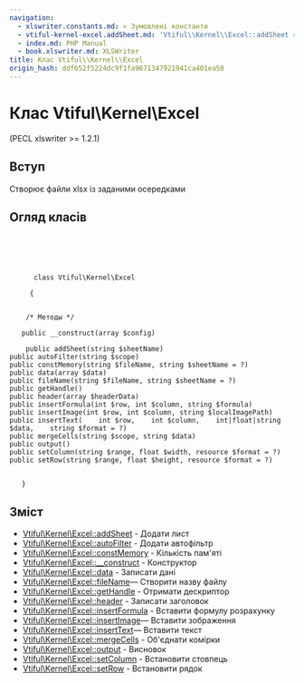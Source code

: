 ```yaml
---
navigation:
  - xlswriter.constants.md: « Зумовлені константи
  - vtiful-kernel-excel.addSheet.md: 'Vtiful\\Kernel\\Excel::addSheet »'
  - index.md: PHP Manual
  - book.xlswriter.md: XLSWriter
title: Клас Vtiful\\Kernel\\Excel
origin_hash: ddf652f5224dc9f1fa9671347921941ca401ea50
---
```

# Клас Vtiful\\Kernel\\Excel

(PECL xlswriter >= 1.2.1)

## Вступ

Створює файли xlsx із заданими осередками

## Огляд класів

```classsynopsis


    
    
     
      class Vtiful\Kernel\Excel
     
     {
    

    /* Методы */
    
   public __construct(array $config)

    public addSheet(string $sheetName)
public autoFilter(string $scope)
public constMemory(string $fileName, string $sheetName = ?)
public data(array $data)
public fileName(string $fileName, string $sheetName = ?)
public getHandle()
public header(array $headerData)
public insertFormula(int $row, int $column, string $formula)
public insertImage(int $row, int $column, string $localImagePath)
public insertText(    int $row,    int $column,    int|float|string $data,    string $format = ?)
public mergeCells(string $scope, string $data)
public output()
public setColumn(string $range, float $width, resource $format = ?)
public setRow(string $range, float $height, resource $format = ?)


   }
```

## Зміст

-   [Vtiful\\Kernel\\Excel::addSheet](vtiful-kernel-excel.addSheet.md) \- Додати лист
-   [Vtiful\\Kernel\\Excel::autoFilter](vtiful-kernel-excel.autoFilter.md) \- Додати автофільтр
-   [Vtiful\\Kernel\\Excel::constMemory](vtiful-kernel-excel.constMemory.md) \- Кількість пам'яті
-   [Vtiful\\Kernel\\Excel::\_\_construct](vtiful-kernel-excel.construct.md) \- Конструктор
-   [Vtiful\\Kernel\\Excel::data](vtiful-kernel-excel.data.md) \- Записати дані
-   [Vtiful\\Kernel\\Excel::fileName](vtiful-kernel-excel.filename.md)— Створити назву файлу
-   [Vtiful\\Kernel\\Excel::getHandle](vtiful-kernel-excel.getHandle.md) \- Отримати дескриптор
-   [Vtiful\\Kernel\\Excel::header](vtiful-kernel-excel.header.md) \- Записати заголовок
-   [Vtiful\\Kernel\\Excel::insertFormula](vtiful-kernel-excel.insertFormula.md) \- Вставити формулу розрахунку
-   [Vtiful\\Kernel\\Excel::insertImage](vtiful-kernel-excel.insertImage.md)— Вставити зображення
-   [Vtiful\\Kernel\\Excel::insertText](vtiful-kernel-excel.insertText.md)— Вставити текст
-   [Vtiful\\Kernel\\Excel::mergeCells](vtiful-kernel-excel.mergeCells.md) \- Об'єднати комірки
-   [Vtiful\\Kernel\\Excel::output](vtiful-kernel-excel.output.md) \- Висновок
-   [Vtiful\\Kernel\\Excel::setColumn](vtiful-kernel-excel.setColumn.md) \- Встановити стовпець
-   [Vtiful\\Kernel\\Excel::setRow](vtiful-kernel-excel.setRow.md) \- Встановити рядок
